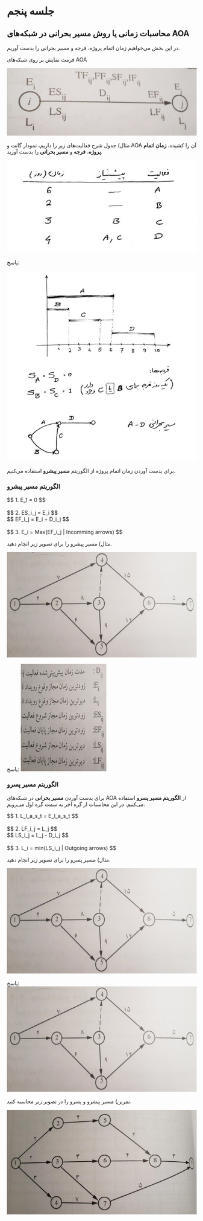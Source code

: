# جلسه پنجم

## محاسبات زمانی یا روش مسیر بحرانی در شبکه‌های AOA

در این بخش می‌خواهیم زمان اتمام پروژه، فرجه و مسیر بحرانی را بدست آوریم.

فرمت نمایش بر روی شبکه‌های AOA

![Slide_20-1](/prjctrl/images/s20-1.jpg)

مثال) جدول شرح فعالیت‌های زیر را داریم، نمودار گانت و AOA آن را کشیده، __زمان اتمام پروژه__، __فرجه__ و __مسیر بحرانی__ را بدست آورید.

![Paper_10](/prjctrl/images/p10.jpg)

پاسخ:

![Paper_11](/prjctrl/images/p11.jpg)

برای بدست آوردن زمان اتمام پروژه از الگوریتم __مسیر پیشرو__ استفاده می‌کنیم.

### الگوریتم مسیر پیشرو

<div style="text-align:left">
$$ 1. E_1 = 0 $$<br/><br/>
$$ 2. ES_i_j = E_i $$<br/>
$$ EF_i_j = E_i + D_i_j $$<br/><br/>
$$ 3. E_i = Max(EF_i_j | Incomming arrows) $$
</div>

مثال) مسیر پیشرو را برای تصویر زیر انجام دهید.

![Slide_21-1](/prjctrl/images/s21-1.jpg)

پاسخ:
![Slide_21-2](/prjctrl/images/s21-2.jpg)

### الگوریتم مسیر پسرو

برای بدست آوردن __مسیر بحرانی__ در شبکه‌های AOA از __الگوریتم مسیر پسرو__ استفاده می‌کنیم. در این محاسبات از گره آخر به سمت گره اول می‌رویم.

<div style="text-align:left">
$$ 1. L_l_a_s_t = E_l_a_s_t $$<br/><br/>
$$ 2. LF_i_j = L_j $$<br/>
$$ LS_i_j = L_j - D_i_j $$<br/><br/>
$$ 3. L_i = min(LS_i_j | Outgoing arrows) $$
</div>

مثال) مسیر پسرو را برای تصویر زیر انجام دهید.

![Slide_21-1](/prjctrl/images/s21-1.jpg)

پاسخ:
![Slide_22](/prjctrl/images/s22.jpg)

تمرین) مسیر پیشرو و پسرو را در تصویر زیر محاسبه کنید.

![Slide_24](/prjctrl/images/s24.jpg)

